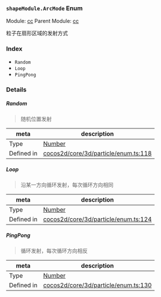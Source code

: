### `shapeModule.ArcMode` Enum



Module: [cc](../modules/cc.md)
Parent Module: [cc](../modules/cc.md)


粒子在扇形区域的发射方式


### Index
  - `Random`
  - `Loop`
  - `PingPong`

### Details


##### Random

> 随机位置发射

| meta | description |
|------|-------------|
| Type | <a href="https://developer.mozilla.org/en/JavaScript/Reference/Global_Objects/Number" class="crosslink external" target="_blank">Number</a> |
| Defined in | [cocos2d/core/3d/particle/enum.ts:118](https://github.com/cocos-creator/engine/blob/f120e67a8e229233f15e46cc51536723de44fd94/cocos2d/core/3d/particle/enum.ts#L118) |



##### Loop

> 沿某一方向循环发射，每次循环方向相同

| meta | description |
|------|-------------|
| Type | <a href="https://developer.mozilla.org/en/JavaScript/Reference/Global_Objects/Number" class="crosslink external" target="_blank">Number</a> |
| Defined in | [cocos2d/core/3d/particle/enum.ts:124](https://github.com/cocos-creator/engine/blob/f120e67a8e229233f15e46cc51536723de44fd94/cocos2d/core/3d/particle/enum.ts#L124) |



##### PingPong

> 循环发射，每次循环方向相反

| meta | description |
|------|-------------|
| Type | <a href="https://developer.mozilla.org/en/JavaScript/Reference/Global_Objects/Number" class="crosslink external" target="_blank">Number</a> |
| Defined in | [cocos2d/core/3d/particle/enum.ts:130](https://github.com/cocos-creator/engine/blob/f120e67a8e229233f15e46cc51536723de44fd94/cocos2d/core/3d/particle/enum.ts#L130) |


